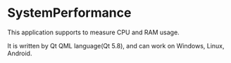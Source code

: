 # SystemPerformance
This application supports to measure CPU and RAM usage.

It is written by Qt QML language(Qt 5.8), and can work on Windows, Linux, Android.
